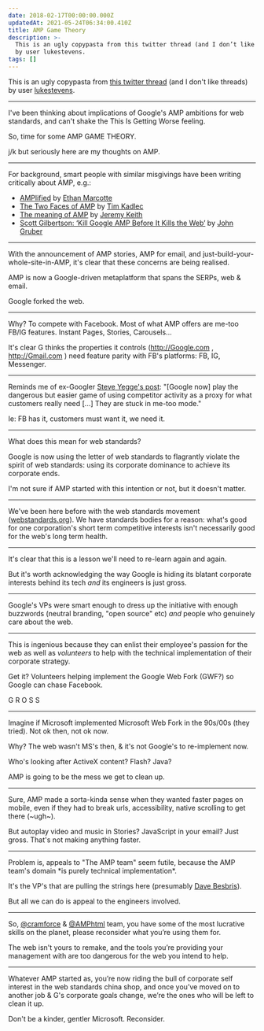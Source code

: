 ```yaml
---
date: 2018-02-17T00:00:00.000Z
updatedAt: 2021-05-24T06:34:00.410Z
title: AMP Game Theory
description: >-
  This is an ugly copypasta from this twitter thread (and I don’t like threads)
  by user lukestevens.
tags: []
---
```


This is an ugly copypasta from [this twitter thread](https://twitter.com/lukestevens/status/963905898895699968) (and I don't like threads) by user [lukestevens](https://twitter.com/lukestevens).

<hr>

I've been thinking about implications of Google's AMP ambitions for web standards, and can't shake the This Is Getting Worse feeling.

So, time for some AMP GAME THEORY.

j/k but seriously here are my thoughts on AMP.

<hr>

For background, smart people with similar misgivings have been writing critically about AMP, e.g.:

- [AMPlified](https://ethanmarcotte.com/wrote/amplified/) by [Ethan Marcotte](https://twitter.com/beep)
- [The Two Faces of AMP](https://timkadlec.com/remembers/2018-02-14-the-two-faces-of-amp/) by [Tim Kadlec](https://twitter.com/tkadlec)
- [The meaning of AMP](https://adactio.com/journal/13035) by [Jeremy Keith](https://twitter.com/adactio)
- [Scott Gilbertson: ‘Kill Google AMP Before It Kills the Web’](https://daringfireball.net/linked/2017/05/20/gilbertson-amp) by [John Gruber](https://twitter.com/gruber)

<hr>

With the announcement of AMP stories, AMP for email, and just-build-your-whole-site-in-AMP, it's clear that these concerns are being realised.

AMP is now a Google-driven metaplatform that spans the SERPs, web & email.

Google forked the web.

<hr>

Why? To compete with Facebook. Most of what AMP offers are me-too FB/IG features. Instant Pages, Stories, Carousels...

It's clear G thinks the properties it controls (http://Google.com , http://Gmail.com ) need feature parity with FB's platforms: FB, IG, Messenger.

<hr>

Reminds me of ex-Googler [Steve Yegge's post](https://medium.com/@steve.yegge/why-i-left-google-to-join-grab-86dfffc0be84): "[Google now] play the dangerous but easier game of using competitor activity as a proxy for what customers really need [...] They are stuck in me-too mode."

Ie: FB has it, customers must want it, we need it.

<hr>

What does this mean for web standards?

Google is now using the letter of web standards to flagrantly violate the spirit of web standards: using its corporate dominance to achieve its corporate ends.

I'm not sure if AMP started with this intention or not, but it doesn't matter.

<hr>

We've been here before with the web standards movement ([webstandards.org](https://www.webstandards.org)). We have standards bodies for a reason: what's good for one corporation's short term competitive interests isn't necessarily good for the web's long term health.

<hr>

It's clear that this is a lesson we'll need to re-learn again and again.

But it's worth acknowledging the way Google is hiding its blatant corporate interests behind its tech _and_ its engineers is just gross.

<hr>

Google's VPs were smart enough to dress up the initiative with enough buzzwords (neutral branding, "open source" etc) _and_ people who genuinely care about the web.

<hr>

This is ingenious because they can enlist their employee's passion for the web as well as _volunteers_ to help with the technical implementation of their corporate strategy.

Get it? Volunteers helping implement the Google Web Fork (GWF?) so Google can chase Facebook.

G R O S S

<hr>

Imagine if Microsoft implemented Microsoft Web Fork in the 90s/00s (they tried). Not ok then, not ok now.

Why? The web wasn't MS's then, & it's not Google's to re-implement now.

Who's looking after ActiveX content? Flash? Java?

AMP is going to be the mess we get to clean up.

<hr>

Sure, AMP made a sorta-kinda sense when they wanted faster pages on mobile, even if they had to break urls, accessibility, native scrolling to get there (~ugh~).

But autoplay video and music in Stories? JavaScript in your email? Just gross. That's not making anything faster.

<hr>

Problem is, appeals to "The AMP team" seem futile, because the AMP team's domain \*is purely technical implementation\*.

It's the VP's that are pulling the strings here (presumably [Dave Besbris](https://twitter.com/tweetbez)).

But all we can do is appeal to the engineers involved.

<hr>

So, [@cramforce](https://twitter.com/cramforce) & [@AMPhtml](https://twitter.com/AMPhtml) team, you have some of the most lucrative skills on the planet, please reconsider what you’re using them for.

The web isn't yours to remake, and the tools you’re providing your management with are too dangerous for the web you intend to help.

<hr>

Whatever AMP started as, you’re now riding the bull of corporate self interest in the web standards china shop, and once you’ve moved on to another job & G's corporate goals change, we’re the ones who will be left to clean it up.

Don't be a kinder, gentler Microsoft. Reconsider.
